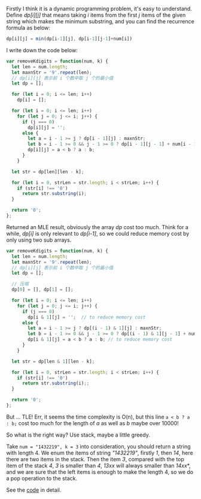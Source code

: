 Firstly I think it is a dynamic programming problem, it's easy to understand. Define *dp[i][j]* that means taking *i* items from the first *j* items of the given string which makes the minimum substring, and you can find the recurrence formula as below:

```javascript
dp[i][j] = min(dp[i-1][j], dp[i-1][j-1]+num[i])
```

I write down the code below:

```javascript
var removeKdigits = function(num, k) {
  let len = num.length;
  let maxnStr = '9'.repeat(len);
  // dp[i][j] 表示前 i 个数中取 j 个的最小值
  let dp = [];

  for (let i = 0; i <= len; i++)
    dp[i] = [];

  for (let i = 0; i <= len; i++)
    for (let j = 0; j <= i; j++) {
      if (j === 0)
        dp[i][j] = '';
      else {
        let a = i - 1 >= j ? dp[i - 1][j] : maxnStr;
        let b = i - 1 >= 0 && j - 1 >= 0 ? dp[i - 1][j - 1] + num[i - 1] : maxnStr;
        dp[i][j] = a < b ? a : b;
      }
    }

  let str = dp[len][len - k];

  for (let i = 0, strLen = str.length; i < strLen; i++) {
    if (str[i] !== '0')
      return str.substring(i);
  }

  return '0';
};
```

Returned an MLE result, obviously the array *dp* cost too much. Think for a while, *dp[i]* is only relevant to *dp[i-1]*, so we could reduce memory cost by only using two sub arrays.

```javascript
var removeKdigits = function(num, k) {
  let len = num.length;
  let maxnStr = '9'.repeat(len);
  // dp[i][j] 表示前 i 个数中取 j 个的最小值
  let dp = [];

  // 压缩
  dp[0] = [], dp[1] = [];

  for (let i = 0; i <= len; i++)
    for (let j = 0; j <= i; j++) {
      if (j === 0)
        dp[i & 1][j] = '';  // to reduce memory cost
      else {
        let a = i - 1 >= j ? dp[(i - 1) & 1][j] : maxnStr;
        let b = i - 1 >= 0 && j - 1 >= 0 ? dp[(i - 1) & 1][j - 1] + num[i - 1] : maxnStr;
        dp[i & 1][j] = a < b ? a : b; // to reduce memory cost
      }
    }

  let str = dp[len & 1][len - k];

  for (let i = 0, strLen = str.length; i < strLen; i++) {
    if (str[i] !== '0')
      return str.substring(i);;
  }

  return '0';
};
```

But ... TLE! Err, it seems the time complexity is O(n), but this line ` a < b ? a : b; ` cost too much for the length of *a* as well as *b* maybe over 10000!

So what is the right way? Use stack, maybe a little greedy.

Take `num = "1432219", k = 3` into consideration, you should return a string with length 4. We enum the items of string *"1432219"*, firstly *1*, then *14*, here there are two items in the stack. Then the item *3*, compared with the top item of the stack *4*, *3* is smaller than *4*, *13xx* will always smaller than *14xx**, and we are sure that the left items is enough to make the length 4, so we do a pop operation to the stack. 

See the [code](https://github.com/hanzichi/leetcode/blob/master/Algorithms/Remove%20K%20Digits/remove-k-digits.js) in detail.

